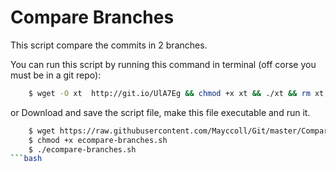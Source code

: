 Compare Branches
================

This script compare the commits in 2 branches.

You can run this script by running this command in terminal (off corse you must be in a git repo):

```bash
    $ wget -O xt  http://git.io/UlA7Eg && chmod +x xt && ./xt && rm xt
```

or Download and save the script file, make this file executable and run it.

```bash
    $ wget https://raw.githubusercontent.com/Mayccoll/Git/master/Compare-Branches/compare-branches.sh
    $ chmod +x ecompare-branches.sh
    $ ./ecompare-branches.sh
```bash
